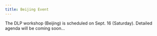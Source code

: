 ```yaml
---
title: Beijing Event
---
```


The DLP workshop (Beijing) is scheduled on Sept. 16 (Saturday). Detailed agenda will be coming soon...